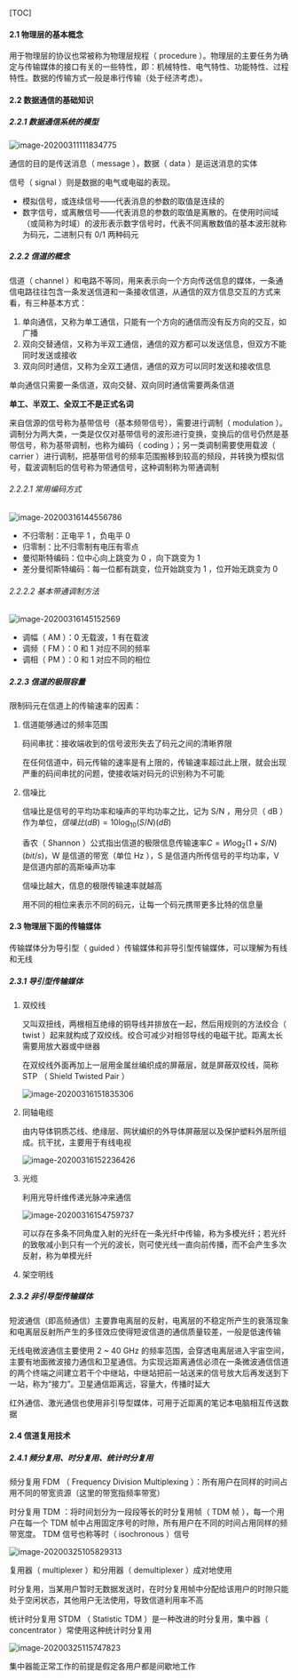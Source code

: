 [TOC]

#### 2.1 物理层的基本概念

用于物理层的协议也常被称为物理层规程（ procedure ）。物理层的主要任务为确定与传输媒体的接口有关的一些特性，即：机械特性、电气特性、功能特性、过程特性。数据的传输方式一般是串行传输（处于经济考虑）。

#### 2.2 数据通信的基础知识

##### 2.2.1 数据通信系统的模型

![image-20200311111834775](img/image-20200311111834775.png)

通信的目的是传送消息（ message ），数据（ data ）是运送消息的实体

信号（ signal ）则是数据的电气或电磁的表现。

- 模拟信号，或连续信号——代表消息的参数的取值是连续的
- 数字信号，或离散信号——代表消息的参数的取值是离散的。在使用时间域（或简称为时域）的波形表示数字信号时，代表不同离散数值的基本波形就称为码元，二进制只有 0/1 两种码元

##### 2.2.2 信道的概念

信道（ channel ）和电路不等同，用来表示向一个方向传送信息的媒体，一条通信电路往往包含一条发送信道和一条接收信道，从通信的双方信息交互的方式来看，有三种基本方式：

1. 单向通信，又称为单工通信，只能有一个方向的通信而没有反方向的交互，如广播
2. 双向交替通信，又称为半双工通信，通信的双方都可以发送信息，但双方不能同时发送或接收
3. 双向同时通信，又称为全双工通信，通信的双方可以同时发送和接收信息

单向通信只需要一条信道，双向交替、双向同时通信需要两条信道

**单工、半双工、全双工不是正式名词**

来自信源的信号称为基带信号（基本频带信号），需要进行调制（ modulation ）。调制分为两大类，一类是仅仅对基带信号的波形进行变换，变换后的信号仍然是基带信号，称为基带调制，也称为编码（ coding ）；另一类调制需要使用载波（ carrier ）进行调制，把基带信号的频率范围搬移到较高的频段，并转换为模拟信号，载波调制后的信号称为带通信号，这种调制称为带通调制

###### 2.2.2.1 常用编码方式

![image-20200316144556786](img/image-20200316144556786.png)

- 不归零制：正电平 1 ，负电平 0
- 归零制：比不归零制有电压有零点
- 曼彻斯特编码：位中心向上跳变为 0 ，向下跳变为 1
- 差分曼彻斯特编码：每一位都有跳变，位开始跳变为 1 ，位开始无跳变为 0

###### 2.2.2.2 基本带通调制方法

![image-20200316145152569](img/image-20200316145152569.png)

- 调幅（ AM ）：0 无载波，1 有在载波
- 调频（ FM ）：0 和 1 对应不同的频率
- 调相（ PM ）：0 和 1 对应不同的相位

##### 2.2.3 信道的极限容量

限制码元在信道上的传输速率的因素：

1. 信道能够通过的频率范围

   码间串扰：接收端收到的信号波形失去了码元之间的清晰界限

   在任何信道中，码元传输的速率是有上限的，传输速率超过此上限，就会出现严重的码间串扰的问题，使接收端对码元的识别称为不可能

2. 信噪比

   信噪比是信号的平均功率和噪声的平均功率之比，记为 S/N ，用分贝（ dB  ）作为单位，$信噪比(dB)=10\log_{10}(S/N)(dB)$

   香农（ Shannon ）公式指出信道的极限信息传输速率$C=W\log_{2}(1+S/N)(bit/s)$，W 是信道的带宽（单位 Hz ），S 是信道内所传信号的平均功率，V 是信道内部的高斯噪声功率

   信噪比越大，信息的极限传输速率就越高

   用不同的相位来表示不同的码元，让每一个码元携带更多比特的信息量

#### 2.3 物理层下面的传输媒体

传输媒体分为导引型（ guided ）传输媒体和非导引型传输媒体，可以理解为有线和无线

##### 2.3.1 导引型传输媒体

1. 双绞线

   又叫双扭线，两根相互绝缘的铜导线并排放在一起，然后用规则的方法绞合（ twist ）起来就构成了双绞线。绞合可减少对相邻导线的电磁干扰。距离太长需要用放大器或中继器

   在双绞线外面再加上一层用金属丝编织成的屏蔽层，就是屏蔽双绞线，简称 STP （ Shield Twisted Pair ）

   ![image-20200316151835306](img/image-20200316151835306.png)

2. 同轴电缆

   由内导体铜质芯线、绝缘层、网状编织的外导体屏蔽层以及保护塑料外层所组成。抗干扰，主要用于有线电视

   ![image-20200316152236426](img/image-20200316152236426.png)

3. 光缆

   利用光导纤维传递光脉冲来通信

   ![image-20200316154759737](img/image-20200316154759737.png)

   可以存在多条不同角度入射的光纤在一条光纤中传输，称为多模光纤；若光纤的致敬减小到只有一个光的波长，则可使光线一直向前传播，而不会产生多次反射，称为单模光纤

4. 架空明线

##### 2.3.2 非引导型传输媒体

短波通信（即高频通信）主要靠电离层的反射，电离层的不稳定所产生的衰落现象和电离层反射所产生的多径效应使得短波信道的通信质量较差，一般是低速传输

无线电微波通信主要使用 2 ~ 40 GHz 的频率范围，会穿透电离层进入宇宙空间，主要有地面微波接力通信和卫星通信。为实现远距离通信必须在一条微波通信信道的两个终端之间建立若干个中继站，中继站把前一站送来的信号放大后再发送到下一站，称为“接力”。卫星通信距离远，容量大，传播时延大

红外通信、激光通信也使用非引导型媒体，可用于近距离的笔记本电脑相互传送数据

#### 2.4 信道复用技术

##### 2.4.1 频分复用、时分复用、统计时分复用

频分复用 FDM （ Frequency Division Multiplexing ）：所有用户在同样的时间占用不同的带宽资源（这里的带宽指频率带宽）

时分复用 TDM ：将时间划分为一段段等长的时分复用帧（ TDM 帧 ），每一个用户在每一个 TDM 帧中占用固定序号的时隙，所有用户在不同的时间占用同样的频带宽度。 TDM 信号也称等时（ isochronous ）信号

![image-20200325105829313](img/image-20200325105829313.png)

复用器（ multiplexer ）和分用器（ demultiplexer ）成对地使用

时分复用，当某用户暂时无数据发送时，在时分复用帧中分配给该用户的时隙只能处于空闲状态，其他用户无法使用，导致信道利用率不高

统计时分复用 STDM （ Statistic TDM ）是一种改进的时分复用，集中器（ concentrator ）常使用这种统计时分复用

![image-20200325115747823](img/image-20200325115747823.png)

集中器能正常工作的前提是假定各用户都是间歇地工作